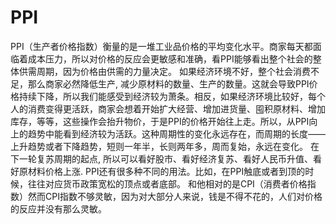 # PPI
PPI（生产者价格指数）衡量的是一堆工业品价格的平均变化水平。商家每天都面临着成本压力，所以对价格的反应会更敏感和准确，看PPI能够看出整个社会的整体供需周期，因为价格由供需的力量决定。
如果经济环境不好，整个社会消费不足，那么商家必然降低生产, 减少原材料的数量、生产的数量。这就会导致PPI价格持续下降，所以我们能感受到经济较为萧条。相反，如果经济环境比较好，每个人的消费变得更活跃，商家会想着开始扩大经营、增加进货量、囤积原材料、增加库存，等等，这些操作会抬升物价，于是PPI的价格开始往上走。所以，从PPI向上的趋势中能看到经济较为活跃。这种周期性的变化永远存在，而周期的长度——上升趋势或者下降趋势，短则一年半，长则两年多，周而复始，永远在变化。
在下一轮复苏周期的起点, 所以可以看好股市、看好经济复苏、看好人民币升值、看好原材料价格上涨.
PPI还有很多种不同的用法。比如，在PPI触底或者到顶的时候，往往对应货币政策宽松的顶点或者底部。
和他相对的是CPI（消费者价格指数）然而CPI指数不够灵敏，因为对大部分人来说，钱是不得不花的，人们对价格的反应并没有那么灵敏。